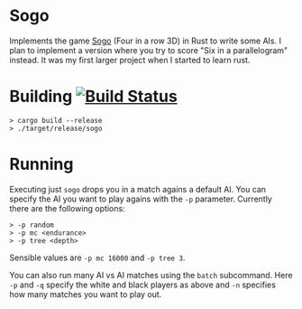# Sogo
Implements the game [Sogo](https://en.wikipedia.org/wiki/Score_Four) (Four in a row 3D) in Rust to write some AIs.
I plan to implement a version where you try to score "Six in a parallelogram" instead. It was my first larger project when I started to learn rust.

# Building [![Build Status](https://travis-ci.org/roSievers/sogo.svg?branch=master)](https://travis-ci.org/roSievers/sogo)

    > cargo build --release
    > ./target/release/sogo

# Running

Executing just `sogo` drops you in a match agains a default AI. You can specify
the AI you want to play agains with the `-p` parameter. Currently there are
the following options:

    > -p random
    > -p mc <endurance>
    > -p tree <depth>

Sensible values are `-p mc 16000` and `-p tree 3`.

You can also run many AI vs AI matches using the `batch` subcommand.
Here `-p` and `-q` specify the white and black players as above and `-n`
specifies how many matches you want to play out.
